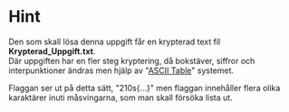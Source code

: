 # Hint

Den som skall lösa denna uppgift får en krypterad text fil **Krypterad_Uppgift.txt**.  
Där uppgiften har en fler steg kryptering, då bokstäver, siffror och interpunktioner ändras men hjälp av "[ASCII Table](https://www.asciitable.com/)" systemet.  

Flaggan ser ut på detta sätt, "210s{…}" men flaggan innehåller flera olika karaktärer inuti måsvingarna, som man skall försöka lista ut.
